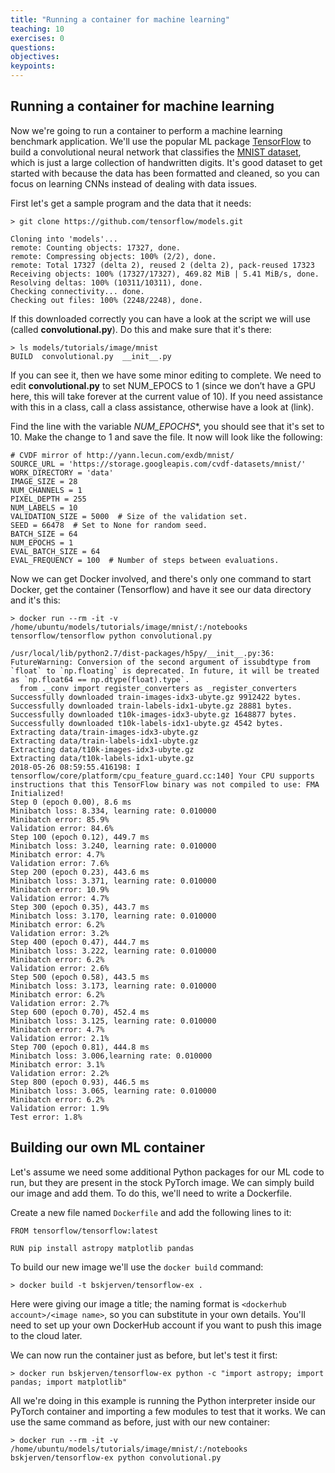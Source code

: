 ```yaml
---
title: "Running a container for machine learning"
teaching: 10
exercises: 0
questions:
objectives:
keypoints:
---
```

## Running a container for machine learning

Now we're going to run a container to perform a machine learning benchmark application.  We'll use the popular ML package [TensorFlow](tensorflow.org) to build a convolutional neural network that classifies the [MNIST dataset](http://yann.lecun.com/exdb/mnist/), which is just a large collection of handwritten digits.  It's good dataset to get started with because the data has been formatted and cleaned, so you can focus on learning CNNs instead of dealing with data issues.

First let's get a sample program and the data that it needs:

```
> git clone https://github.com/tensorflow/models.git

Cloning into 'models'...
remote: Counting objects: 17327, done.
remote: Compressing objects: 100% (2/2), done.
remote: Total 17327 (delta 2), reused 2 (delta 2), pack-reused 17323
Receiving objects: 100% (17327/17327), 469.82 MiB | 5.41 MiB/s, done.
Resolving deltas: 100% (10311/10311), done.
Checking connectivity... done.
Checking out files: 100% (2248/2248), done.
```

If this downloaded correctly you can have a look at the script we will use (called **convolutional.py**).  Do this and make sure that it's there:

```
> ls models/tutorials/image/mnist
BUILD  convolutional.py  __init__.py
```

If you can see it, then we have some minor editing to complete. We need to edit **convolutional.py** to set NUM_EPOCS to 1 (since we don’t have a GPU here, this will take forever at the current value of 10).  If you need assistance with this in a class, call a class assistance, otherwise have a look at (link).

Find the line with the variable *NUM_EPOCHS**, you should see that it's set to 10. Make the change to 1 and save the file. It now will look like the following:

```
# CVDF mirror of http://yann.lecun.com/exdb/mnist/
SOURCE_URL = 'https://storage.googleapis.com/cvdf-datasets/mnist/'
WORK_DIRECTORY = 'data'
IMAGE_SIZE = 28
NUM_CHANNELS = 1
PIXEL_DEPTH = 255
NUM_LABELS = 10
VALIDATION_SIZE = 5000  # Size of the validation set.
SEED = 66478  # Set to None for random seed.
BATCH_SIZE = 64
NUM_EPOCHS = 1
EVAL_BATCH_SIZE = 64
EVAL_FREQUENCY = 100  # Number of steps between evaluations.
```

Now we can get Docker involved, and there's only one command to start Docker, get the container (Tensorflow) and have it see our data directory and it's this:

```
> docker run --rm -it -v /home/ubuntu/models/tutorials/image/mnist/:/notebooks tensorflow/tensorflow python convolutional.py

/usr/local/lib/python2.7/dist-packages/h5py/__init__.py:36: FutureWarning: Conversion of the second argument of issubdtype from `float` to `np.floating` is deprecated. In future, it will be treated as `np.float64 == np.dtype(float).type`.
  from ._conv import register_converters as _register_converters
Successfully downloaded train-images-idx3-ubyte.gz 9912422 bytes.
Successfully downloaded train-labels-idx1-ubyte.gz 28881 bytes.
Successfully downloaded t10k-images-idx3-ubyte.gz 1648877 bytes.
Successfully downloaded t10k-labels-idx1-ubyte.gz 4542 bytes.
Extracting data/train-images-idx3-ubyte.gz
Extracting data/train-labels-idx1-ubyte.gz
Extracting data/t10k-images-idx3-ubyte.gz
Extracting data/t10k-labels-idx1-ubyte.gz
2018-05-26 08:59:55.416198: I tensorflow/core/platform/cpu_feature_guard.cc:140] Your CPU supports instructions that this TensorFlow binary was not compiled to use: FMA
Initialized!
Step 0 (epoch 0.00), 8.6 ms
Minibatch loss: 8.334, learning rate: 0.010000
Minibatch error: 85.9%
Validation error: 84.6%
Step 100 (epoch 0.12), 449.7 ms
Minibatch loss: 3.240, learning rate: 0.010000
Minibatch error: 4.7%
Validation error: 7.6%
Step 200 (epoch 0.23), 443.6 ms
Minibatch loss: 3.371, learning rate: 0.010000
Minibatch error: 10.9%
Validation error: 4.7%
Step 300 (epoch 0.35), 443.7 ms
Minibatch loss: 3.170, learning rate: 0.010000
Minibatch error: 6.2%
Validation error: 3.2%
Step 400 (epoch 0.47), 444.7 ms
Minibatch loss: 3.222, learning rate: 0.010000
Minibatch error: 6.2%
Validation error: 2.6%
Step 500 (epoch 0.58), 443.5 ms
Minibatch loss: 3.173, learning rate: 0.010000
Minibatch error: 6.2%
Validation error: 2.7%
Step 600 (epoch 0.70), 452.4 ms
Minibatch loss: 3.125, learning rate: 0.010000
Minibatch error: 4.7%
Validation error: 2.1%
Step 700 (epoch 0.81), 444.8 ms
Minibatch loss: 3.006,learning rate: 0.010000
Minibatch error: 3.1%
Validation error: 2.2%
Step 800 (epoch 0.93), 446.5 ms
Minibatch loss: 3.065, learning rate: 0.010000
Minibatch error: 6.2%
Validation error: 1.9%
Test error: 1.8%
```

## Building our own ML container ##

Let's assume we need some additional Python packages for our ML code to run, but they are present in the stock PyTorch image.  We can simply build our image and add them.  To do this, we'll need to write a Dockerfile.

Create a new file named `Dockerfile` and add the following lines to it:

```
FROM tensorflow/tensorflow:latest

RUN pip install astropy matplotlib pandas
```

To build our new image we'll use the `docker build` command:

```
> docker build -t bskjerven/tensorflow-ex .
```

Here were giving our image a title; the naming format is `<dockerhub account>/<image name>`, so you can substitute in your own details.  You'll need to set up your own DockerHub account if you want to push this image to the cloud later.

We can now run the container just as before, but let's test it first:

```
> docker run bskjerven/tensorflow-ex python -c "import astropy; import pandas; import matplotlib"
```

All we're doing in this example is running the Python interpreter inside our PyTorch container and importing a few modules to test that it works.  We can use the same command as before, just with our new container:

```
> docker run --rm -it -v /home/ubuntu/models/tutorials/image/mnist/:/notebooks bskjerven/tensorflow-ex python convolutional.py
```
